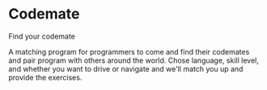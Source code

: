 # Codemate
Find your codemate

A matching program for programmers to come and find their codemates and pair program with others around the world. Chose language, skill level, and whether you want to drive or navigate and we'll match you up and provide the exercises.

